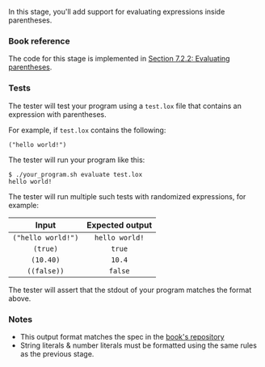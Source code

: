 In this stage, you'll add support for evaluating expressions inside parentheses.

### Book reference

The code for this stage is implemented in [Section 7.2.2: Evaluating parentheses](https://craftinginterpreters.com/evaluating-expressions.html#evaluating-parentheses).

### Tests

The tester will test your program using a `test.lox` file that contains an expression with parentheses.

For example, if `test.lox` contains the following:

```
("hello world!")
```

The tester will run your program like this:

```
$ ./your_program.sh evaluate test.lox
hello world!
```

The tester will run multiple such tests with randomized expressions, for example:

| Input | Expected output |
| :---: | :-------------: |
| `("hello world!")` | `hello world!` |
| `(true)` | `true` |
| `(10.40)` | `10.4` |
| `((false))` | `false` |

The tester will assert that the stdout of your program matches the format above.

### Notes

- This output format matches the spec in the [book's repository](https://github.com/munificent/craftinginterpreters/blob/01e6f5b8f3e5dfa65674c2f9cf4700d73ab41cf8/test/expressions/evaluate.lox)
- String literals & number literals must be formatted using the same rules as the previous stage.